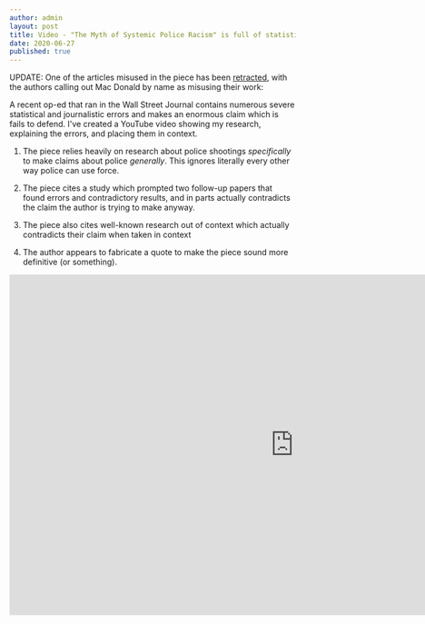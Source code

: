 ```yaml
---
author: admin
layout: post
title: Video - "The Myth of Systemic Police Racism" is full of statistical and journalistic errors
date: 2020-06-27
published: true
---
```


UPDATE: One of the articles misused in the piece has been [retracted](https://twitter.com/ThadryanJS/status/1280520204414603269?s=20), with the authors calling out Mac Donald by name as misusing their work: 

A recent op-ed that ran in the Wall Street Journal contains numerous severe statistical and journalistic errors and makes an enormous claim which is fails to defend. I've created a YouTube video showing my research, explaining the errors, and placing them in context.


1) The piece relies heavily on research about police shootings *specifically* to make claims about police *generally*.
    This ignores literally every other way police can use force. 


2) The piece cites a study which prompted two follow-up papers that found errors and contradictory results,
    and in parts actually contradicts the claim the author is trying to make anyway.


3) The piece also cites well-known research out of context which actually contradicts their claim when taken in context


4) The author appears to fabricate a quote to make the piece sound more definitive (or something).


<iframe width="1000" height="600" src="https://www.youtube.com/embed/S2pmGjso6gI" frameborder="0" allow="accelerometer; autoplay; encrypted-media; gyroscope; picture-in-picture" allowfullscreen></iframe>